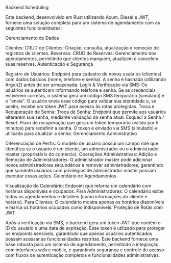 Backend Scheduling

Este backend, desenvolvido em Rust utilizando Axum, Diesel e JWT, fornece uma solução completa para um sistema de agendamento com as seguintes funcionalidades:

Gerenciamento de Dados

Clientes:
CRUD de Clientes: Criação, consulta, atualização e remoção de registros de clientes.
Reservas:
CRUD de Reservas: Gerenciamento dos agendamentos, permitindo que clientes marquem, atualizem e cancelem suas reservas.
Autenticação e Segurança

Registro de Usuários:
Endpoint para cadastro de novos usuários (clientes) com dados básicos (nome, telefone e senha).
A senha é hashada (utilizando Argon2) antes de ser armazenada.
Login & Verificação via SMS:
Os usuários se autenticam informando telefone e senha.
Se as credenciais estiverem corretas, o sistema gera um código SMS temporário (simulado) e o "envia".
O usuário envia esse código para validar sua identidade e, se aceito, recebe um token JWT para acesso às rotas protegidas.
Troca e Recuperação de Senha:
Troca de Senha: Endpoint que permite aos usuários alterarem sua senha, mediante validação da senha atual.
Esqueci a Senha / Reset: Fluxo de recuperação que gera um token temporário (válido por 5 minutos) para redefinir a senha. O token é enviado via SMS (simulado) e utilizado para atualizar a senha.
Gerenciamento Administrativo

Diferenciação de Perfis:
O modelo de usuário possui um campo role que identifica se o usuário é um cliente, um administrador ou o administrador master (proprietário do comércio).
Operações Administrativas:
Adição e Remoção de Administradores: O administrador master pode adicionar novos administradores secundários e remover administradores, garantindo que somente usuários com privilégios de administrador master possam executar essas ações.
Calendário de Agendamentos

Visualização do Calendário:
Endpoint que retorna um calendário com horários disponíveis e ocupados.
Para Administradores: O calendário exibe todos os agendamentos e detalhes (como informações do cliente e horário).
Para Clientes: O calendário mostra apenas os horários disponíveis e marca os horários ocupados como indisponíveis.
Proteção de Rotas com JWT

Após a verificação via SMS, o backend gera um token JWT que contém o ID do usuário e uma data de expiração.
Esse token é utilizado para proteger os endpoints sensíveis, garantindo que apenas usuários autenticados possam acessar as funcionalidades restritas.
Este backend fornece uma base robusta para um sistema de agendamento, permitindo a integração com interfaces web e mobile, e garantindo segurança e controle de acesso com fluxos de autenticação completos e funcionalidades administrativas.